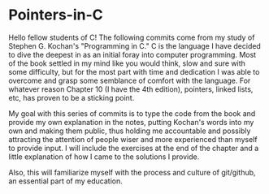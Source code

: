 # Pointers-in-C

Hello fellow students of C! The following commits come from my study of Stephen G. Kochan's "Programming in C." C is the language I have decided to dive the deepest in as an initial foray into computer programming. Most of the book settled in my mind like you would think, slow and sure with some difficulty, but for the most part with time and dedication I was able to overcome and grasp some semblance of comfort with the language. For whatever reason Chapter 10 (I have the 4th edition), pointers, linked lists, etc, has proven to be a sticking point. 

My goal with this series of commits is to type the code from the book and provide my own explanation in the notes, putting Kochan's words into my own and making them public, thus holding me accountable and possibly attracting the attention of people wiser and more experienced than myself to provide input. I will include the exercises at the end of the chapter and a little explanation of how I came to the solutions I provide.

Also, this will familiarize myself with the process and culture of git/github, an essential part of my education.